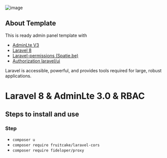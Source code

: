 ![image](https://user-images.githubusercontent.com/92427513/202908376-bf38c5f1-c99b-4e7e-9ea2-027c02cb6137.png)

## About Template

This is ready admin panel template with
- [AdminLte V3](https://adminlte.io/themes/v3/)
- [Laravel 8](https://laravel.com/docs/8.x)
- [Laravel-permissions (Spatie.be)](https://spatie.be/docs/laravel-permission/v3/introduction)
- [Authorization laravel/ui](https://github.com/laravel/ui)

Laravel is accessible, powerful, and provides tools required for large, robust applications.
# Laravel 8 & AdminLte 3.0 & RBAC

## Steps to install and use
### Step 
- <code>composer u</code>
- <code>composer require fruitcake/laravel-cors</code>
- <code>composer require fideloper/proxy</code>
